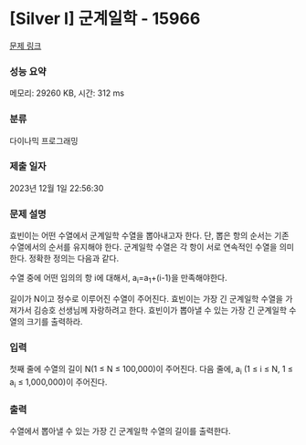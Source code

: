 # [Silver I] 군계일학 - 15966 

[문제 링크](https://www.acmicpc.net/problem/15966) 

### 성능 요약

메모리: 29260 KB, 시간: 312 ms

### 분류

다이나믹 프로그래밍

### 제출 일자

2023년 12월 1일 22:56:30

### 문제 설명

<p>효빈이는 어떤 수열에서 군계일학 수열을 뽑아내고자 한다. 단, 뽑은 항의 순서는 기존 수열에서의 순서를 유지해야 한다. 군계일학 수열은 각 항이 서로 연속적인 수열을 의미한다. 정확한 정의는 다음과 같다.</p>

<p>수열 중에 어떤 임의의 항 i에 대해서, a<sub>i</sub>=a<sub>1</sub>+(i-1)을 만족해야한다.</p>

<p>길이가 N이고 정수로 이루어진 수열이 주어진다. 효빈이는 가장 긴 군계일학 수열을 가져가서 김승호 선생님께 자랑하려고 한다. 효빈이가 뽑아낼 수 있는 가장 긴 군계일학 수열의 크기를 출력하라.</p>

### 입력 

 <p>첫째 줄에 수열의 길이 N(1 ≤ N ≤ 100,000)이 주어진다. 다음 줄에, a<sub>i</sub> (1 ≤ i ≤ N, 1 ≤ a<sub>i</sub> ≤ 1,000,000)이 주어진다.</p>

### 출력 

 <p>수열에서 뽑아낼 수 있는 가장 긴 군계일학 수열의 길이를 출력한다.</p>

